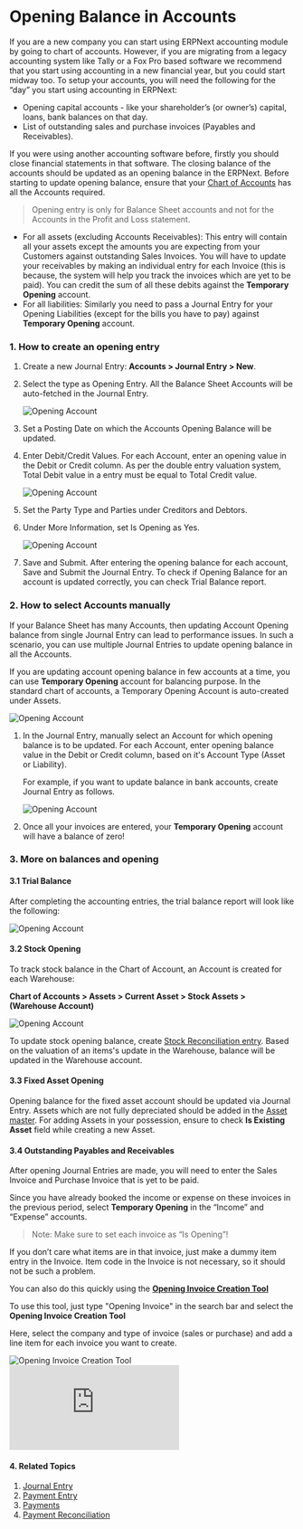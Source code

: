 <!-- add-breadcrumbs -->
# Opening Balance in Accounts

If you are a new company you can start using ERPNext accounting module by going to chart of accounts. However, if you are migrating from a legacy accounting system like Tally or a Fox Pro based software we recommend that you start using accounting in a new financial year, but you could start midway too. To setup your accounts, you will need the following for the “day” you start using accounting in ERPNext:

* Opening capital accounts - like your shareholder’s (or owner’s) capital, loans, bank balances on that day.
* List of outstanding sales and purchase invoices (Payables and Receivables).

If you were using another accounting software before, firstly you should close financial statements in that software. The closing balance of the accounts should be updated as an opening balance in the ERPNext. Before starting to update opening balance, ensure that your [Chart of Accounts](/docs/user/manual/en/accounts/chart-of-accounts) has all the Accounts required.

> Opening entry is only for Balance Sheet accounts and not for the Accounts in the Profit and Loss statement.

  * For all assets (excluding Accounts Receivables): This entry will contain all your assets except the amounts you are expecting from your Customers against outstanding Sales Invoices. You will have to update your receivables by making an individual entry for each Invoice (this is because, the system will help you track the invoices which are yet to be paid). You can credit the sum of all these debits against the **Temporary Opening** account.
  * For all liabilities: Similarly you need to pass a Journal Entry for your Opening Liabilities (except for the bills you have to pay) against **Temporary Opening** account.

### 1. How to create an opening entry

1. Create a new Journal Entry: **Accounts > Journal Entry > New**.

1. Select the type as Opening Entry. All the Balance Sheet Accounts will be auto-fetched in the Journal Entry.

    <img class="screenshot" alt="Opening Account" src="{{docs_base_url}}/assets/img/accounts/opening-account-1.png">

1. Set a Posting Date on which the Accounts Opening Balance will be updated.

1. Enter Debit/Credit Values. For each Account, enter an opening value in the Debit or Credit column. As per the double entry valuation system, Total Debit value in a entry must be equal to Total Credit value.

    <img class="screenshot" alt="Opening Account" src="{{docs_base_url}}/assets/img/accounts/opening-6.png">

1. Set the Party Type and Parties under Creditors and Debtors.

1. Under More Information, set Is Opening as Yes.

    <img class="screenshot" alt="Opening Account" src="{{docs_base_url}}/assets/img/accounts/opening-3.png">

1. Save and Submit. After entering the opening balance for each account, Save and Submit the Journal Entry. To check if Opening Balance for an account is updated correctly, you can check Trial Balance report.

### 2. How to select Accounts manually

If your Balance Sheet has many Accounts, then updating Account Opening balance from single Journal Entry can lead to performance issues. In such a scenario, you can use multiple Journal Entries to update opening balance in all the Accounts.

If you are updating account opening balance in few accounts at a time, you can use **Temporary Opening** account for balancing purpose. In the standard chart of accounts, a Temporary Opening Account is auto-created under Assets.

<img class="screenshot" alt="Opening Account" src="{{docs_base_url}}/assets/img/accounts/opening-7.png">

1. In the Journal Entry, manually select an Account for which opening balance is to be updated. For each Account, enter opening balance value in the Debit or Credit column, based on it's Account Type (Asset or Liability).

    For example, if you want to update balance in bank accounts, create Journal Entry as follows.

    <img class="screenshot" alt="Opening Account" src="{{docs_base_url}}/assets/img/accounts/opening-2.png">

1. Once all your invoices are entered, your **Temporary Opening** account will have a balance of zero!

### 3. More on balances and opening
#### 3.1 Trial Balance

After completing the accounting entries, the trial balance report will look like the following:

<img class="screenshot" alt="Opening Account" src="{{docs_base_url}}/assets/img/accounts/opening-4.png">

#### 3.2 Stock Opening

To track stock balance in the Chart of Account, an Account is created for each Warehouse:

**Chart of Accounts > Assets > Current Asset > Stock Assets > (Warehouse Account)**

<img class="screenshot" alt="Opening Account" src="{{docs_base_url}}/assets/img/accounts/opening-5.png">

To update stock opening balance, create [Stock Reconciliation entry](/docs/user/manual/en/stock/opening-stock). Based on the valuation of an items's update in the Warehouse, balance will be updated in the Warehouse account.

#### 3.3 Fixed Asset Opening

Opening balance for the fixed asset account should be updated via Journal Entry. Assets which are not fully depreciated should be added in the [Asset master](/docs/user/manual/en/accounts/managing-fixed-assets). For adding Assets in your possession, ensure to check **Is Existing Asset** field while creating a new Asset.

#### 3.4 Outstanding Payables and Receivables

After opening Journal Entries are made, you will need to enter the Sales Invoice and Purchase Invoice that is yet to be paid.

Since you have already booked the income or expense on these invoices in the previous period, select **Temporary Opening** in the “Income” and “Expense” accounts.

> Note: Make sure to set each invoice as “Is Opening”!

If you don’t care what items are in that invoice, just make a dummy item entry in the Invoice. Item code in the Invoice is not necessary, so it should not be such a problem.

You can also do this quickly using the [**Opening Invoice Creation Tool**](/docs/user/videos/learn/opening-invoice-creation-tool)

To use this tool, just type "Opening Invoice" in the search bar and select the **Opening Invoice Creation Tool**

Here, select the company and type of invoice (sales or purchase) and add a line item for each invoice you want to create.

<img class="screenshot" alt="Opening Invoice Creation Tool" src="{{docs_base_url}}/assets/img/accounts/opening-invoice-creation-tool.png">


<div>
  <div class='embed-container'>
    <iframe src='https://www.youtube.com/embed//U5wPIvEn-0c' frameborder='0' allowfullscreen>
    </iframe>
  </div>
</div>

#### 4. Related Topics
1. [Journal Entry](/docs/user/manual/en/accounts/journal-entry)
1. [Payment Entry](/docs/user/manual/en/accounts/payment-entry)
1. [Payments](/docs/user/manual/en/accounts/payments)
1. [Payment Reconciliation](/docs/user/manual/en/accounts/payment-reconciliation)
